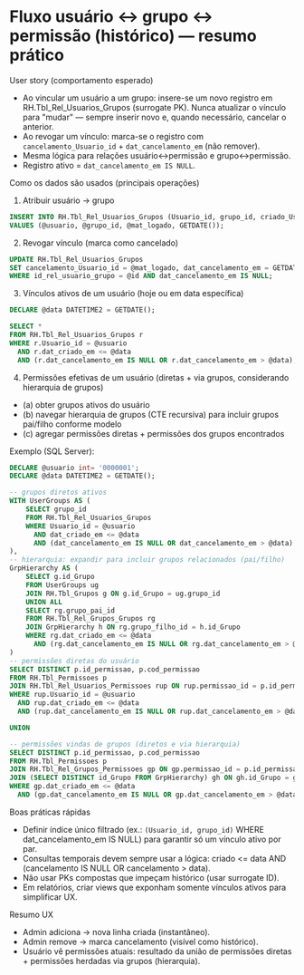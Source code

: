 # Fluxo usuário ↔ grupo ↔ permissão (histórico) — resumo prático

User story (comportamento esperado)
- Ao vincular um usuário a um grupo: insere-se um novo registro em RH.Tbl_Rel_Usuarios_Grupos (surrogate PK). Nunca atualizar o vínculo para "mudar" — sempre inserir novo e, quando necessário, cancelar o anterior.
- Ao revogar um vínculo: marca-se o registro com `cancelamento_Usuario_id` + `dat_cancelamento_em` (não remover).
- Mesma lógica para relações usuário↔permissão e grupo↔permissão.
- Registro ativo = `dat_cancelamento_em IS NULL`.

Como os dados são usados (principais operações)
1. Atribuir usuário → grupo
```sql
INSERT INTO RH.Tbl_Rel_Usuarios_Grupos (Usuario_id, grupo_id, criado_Usuario_id, dat_criado_em)
VALUES (@usuario, @grupo_id, @mat_logado, GETDATE());
```

2. Revogar vínculo (marca como cancelado)
```sql
UPDATE RH.Tbl_Rel_Usuarios_Grupos
SET cancelamento_Usuario_id = @mat_logado, dat_cancelamento_em = GETDATE()
WHERE id_rel_usuario_grupo = @id AND dat_cancelamento_em IS NULL;
```

3. Vínculos ativos de um usuário (hoje ou em data específica)
```sql
DECLARE @data DATETIME2 = GETDATE();

SELECT *
FROM RH.Tbl_Rel_Usuarios_Grupos r
WHERE r.Usuario_id = @usuario
  AND r.dat_criado_em <= @data
  AND (r.dat_cancelamento_em IS NULL OR r.dat_cancelamento_em > @data);
```

4. Permissões efetivas de um usuário (diretas + via grupos, considerando hierarquia de grupos)
- (a) obter grupos ativos do usuário
- (b) navegar hierarquia de grupos (CTE recursiva) para incluir grupos pai/filho conforme modelo
- (c) agregar permissões diretas + permissões dos grupos encontrados

Exemplo (SQL Server):
```sql
DECLARE @usuario int= '0000001';
DECLARE @data DATETIME2 = GETDATE();

-- grupos diretos ativos
WITH UserGroups AS (
    SELECT grupo_id
    FROM RH.Tbl_Rel_Usuarios_Grupos
    WHERE Usuario_id = @usuario
      AND dat_criado_em <= @data
      AND (dat_cancelamento_em IS NULL OR dat_cancelamento_em > @data)
),
-- hierarquia: expandir para incluir grupos relacionados (pai/filho)
GrpHierarchy AS (
    SELECT g.id_Grupo
    FROM UserGroups ug
    JOIN RH.Tbl_Grupos g ON g.id_Grupo = ug.grupo_id
    UNION ALL
    SELECT rg.grupo_pai_id
    FROM RH.Tbl_Rel_Grupos_Grupos rg
    JOIN GrpHierarchy h ON rg.grupo_filho_id = h.id_Grupo
    WHERE rg.dat_criado_em <= @data
      AND (rg.dat_cancelamento_em IS NULL OR rg.dat_cancelamento_em > @data)
)
-- permissões diretas do usuário
SELECT DISTINCT p.id_permissao, p.cod_permissao
FROM RH.Tbl_Permissoes p
JOIN RH.Tbl_Rel_Usuarios_Permissoes rup ON rup.permissao_id = p.id_permissao
WHERE rup.Usuario_id = @usuario
  AND rup.dat_criado_em <= @data
  AND (rup.dat_cancelamento_em IS NULL OR rup.dat_cancelamento_em > @data)

UNION

-- permissões vindas de grupos (diretos e via hierarquia)
SELECT DISTINCT p.id_permissao, p.cod_permissao
FROM RH.Tbl_Permissoes p
JOIN RH.Tbl_Rel_Grupos_Permissoes gp ON gp.permissao_id = p.id_permissao
JOIN (SELECT DISTINCT id_Grupo FROM GrpHierarchy) gh ON gh.id_Grupo = gp.grupo_id
WHERE gp.dat_criado_em <= @data
  AND (gp.dat_cancelamento_em IS NULL OR gp.dat_cancelamento_em > @data);
```

Boas práticas rápidas
- Definir índice único filtrado (ex.: `(Usuario_id, grupo_id)` WHERE dat_cancelamento_em IS NULL) para garantir só um vínculo ativo por par.
- Consultas temporais devem sempre usar a lógica: criado <= data AND (cancelamento IS NULL OR cancelamento > data).
- Não usar PKs compostas que impeçam histórico (usar surrogate ID).
- Em relatórios, criar views que exponham somente vínculos ativos para simplificar UX.

Resumo UX
- Admin adiciona → nova linha criada (instantâneo).
- Admin remove → marca cancelamento (visível como histórico).
- Usuário vê permissões atuais: resultado da união de permissões diretas + permissões herdadas via grupos (hierarquia).
